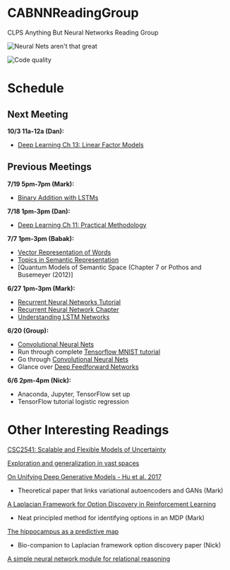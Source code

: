 # CABNNReadingGroup

CLPS Anything But Neural Networks Reading Group

![Neural Nets aren't that great](https://imgs.xkcd.com/comics/machine_learning.png)

![Code quality](https://imgs.xkcd.com/comics/code_quality_3.png)

Schedule
========

Next Meeting
--------
**10/3 11a-12a (Dan):**
- [Deep Learning Ch 13: Linear Factor Models](http://www.deeplearningbook.org/contents/linear_factors.html)

Previous Meetings
--------
**7/19 5pm-7pm (Mark):**
- [Binary Addition with LSTMs](https://iamtrask.github.io/2015/11/15/anyone-can-code-lstm/)

**7/18 1pm-3pm (Dan):**
- [Deep Learning Ch 11: Practical Methodology](http://www.deeplearningbook.org/contents/guidelines.html)

**7/7 1pm-3pm (Babak):**
- [Vector Representation of Words](https://www.tensorflow.org/tutorials/word2vec) 
- [Topics in Semantic Representation](https://www.cs.colorado.edu/~mozer/Teaching/syllabi/ProbabilisticModels2015/readings/GriffithsSteyversTenenbaum2007.pdf)
- [Quantum Models of Semantic Space (Chapter 7 or Pothos and Busemeyer (2012)]

**6/27 1pm-3pm (Mark):**
- [Recurrent Neural Networks Tutorial](https://www.tensorflow.org/tutorials/recurrent)
- [Recurrent Neural Network Chapter](http://www.deeplearningbook.org/contents/rnn.html)
- [Understanding LSTM Networks](http://colah.github.io/posts/2015-08-Understanding-LSTMs/)

**6/20 (Group):**
- [Convolutional Neural Nets](https://www.tensorflow.org/tutorials/deep_cnn)
- Run through complete [Tensorflow MNIST tutorial](https://www.tensorflow.org/get_started/mnist/pros)
- Go through [Convolutional Neural Nets](https://www.tensorflow.org/tutorials/deep_cnn)
- Glance over [Deep Feedforward Networks](http://www.deeplearningbook.org/contents/mlp.html)

**6/6 2pm-4pm (Nick):**
- Anaconda, Jupyter, TensorFlow set up
- TensorFlow tutorial logistic regression

Other Interesting Readings
=====
[CSC2541: Scalable and Flexible Models of Uncertainty](https://csc2541-f17.github.io/#/contents/01-info)

[Exploration and generalization in vast spaces](https://ericschulz.github.io/publications/Wu2017generalization.pdf)

[On Unifying Deep Generative Models - Hu et al. 2017](https://arxiv.org/pdf/1706.00550.pdf)
- Theoretical paper that links variational autoencoders and GANs (Mark)

[A Laplacian Framework for Option Discovery in Reinforcement Learning](https://arxiv.org/pdf/1703.00956.pdf)
- Neat principled method for identifying options in an MDP (Mark)

[The hippocampus as a predictive map](http://biorxiv.org/content/biorxiv/early/2016/12/28/097170.full.pdf)
- Bio-companion to Laplacian framework option discovery paper (Nick)

[A simple neural network module for relational reasoning](https://arxiv.org/abs/1706.01427)
